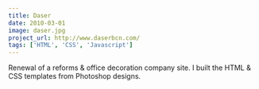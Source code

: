 ```yaml
---
title: Daser
date: 2010-03-01
image: daser.jpg
project_url: http://www.daserbcn.com/
tags: ['HTML', 'CSS', 'Javascript']
---
```


Renewal of a reforms & office decoration company site. I built the HTML & CSS templates from Photoshop designs.

